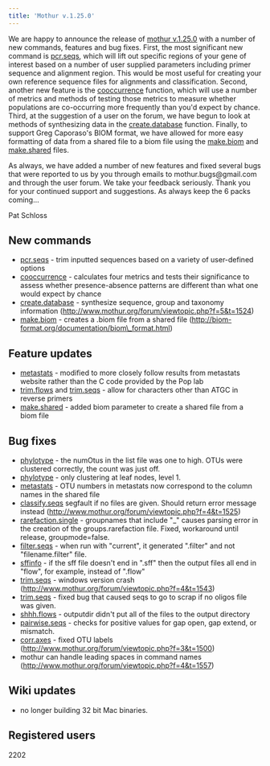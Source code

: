 ```yaml
---
title: 'Mothur v.1.25.0'
---
```

We are happy to announce the release of [mothur
v.1.25.0](mothur_v.1.25.0) with a number of new commands,
features and bug fixes. First, the most significant new command is
[pcr.seqs](pcr.seqs), which will lift out specific regions of
your gene of interest based on a number of user supplied parameters
including primer sequence and alignment region. This would be most
useful for creating your own reference sequence files for alignments and
classification. Second, another new feature is the
[cooccurrence](cooccurrence) function, which will use a
number of metrics and methods of testing those metrics to measure
whether populations are co-occurring more frequently than you\'d expect
by chance. Third, at the suggestion of a user on the forum, we have
begun to look at methods of synthesizing data in the
[create.database](create.database) function. Finally, to
support Greg Caporaso\'s BIOM format, we have allowed for more easy
formatting of data from a shared file to a biom file using the
[make.biom](make.biom) and
[make.shared](make.shared) files.

As always, we have added a number of new features and fixed several bugs
that were reported to us by you through emails to mothur.bugs\@gmail.com
and through the user forum. We take your feedback seriously. Thank you
for your continued support and suggestions. As always keep the 6 packs
coming\...

Pat Schloss

## New commands

-   [pcr.seqs](pcr.seqs) - trim inputted sequences based on a
    variety of user-defined options
-   [cooccurrence](cooccurrence) - calculates four metrics
    and tests their significance to assess whether presence-absence
    patterns are different than what one would expect by chance
-   [create.database](create.database) - synthesize sequence,
    group and taxonomy information
    (http://www.mothur.org/forum/viewtopic.php?f=5&t=1524)
-   [make.biom](make.biom) - creates a .biom file from a
    shared file (http://biom-format.org/documentation/biom\_format.html)

## Feature updates

-   [metastats](metastats) - modified to more closely follow
    results from metastats website rather than the C code provided by
    the Pop lab
-   [trim.flows](trim.flows) and
    [trim.seqs](trim.seqs) - allow for characters other than
    ATGC in reverse primers
-   [make.shared](make.shared) - added biom parameter to
    create a shared file from a biom file

## Bug fixes

-   [phylotype](phylotype) - the numOtus in the list file was
    one to high. OTUs were clustered correctly, the count was just off.
-   [phylotype](phylotype) - only clustering at leaf nodes,
    level 1.
-   [metastats](metastats) - OTU numbers in metastats now
    correspond to the column names in the shared file
-   [classify.seqs](classify.seqs) segfault if no files are
    given. Should return error message instead
    (http://www.mothur.org/forum/viewtopic.php?f=4&t=1525)
-   [rarefaction.single](rarefaction.single) - groupnames
    that include \"\_\" causes parsing error in the creation of the
    groups.rarefaction file. Fixed, workaround until release,
    groupmode=false.
-   [filter.seqs](filter.seqs) - when run with \"current\",
    it generated \".filter\" and not \"filename.filter\" file.
-   [sffinfo](sffinfo) - if the sff file doesn\'t end in
    \".sff\" then the output files all end in \"flow\", for example,
    instead of \".flow\"
-   [trim.seqs](trim.seqs) - windows version crash
    (http://www.mothur.org/forum/viewtopic.php?f=4&t=1543)
-   [trim.seqs](trim.seqs) - fixed bug that caused seqs to go
    to scrap if no oligos file was given.
-   [shhh.flows](shhh.flows) - outputdir didn\'t put all of
    the files to the output directory
-   [pairwise.seqs](pairwise.seqs) - checks for positive
    values for gap open, gap extend, or mismatch.
-   [corr.axes](corr.axes) - fixed OTU labels
    (http://www.mothur.org/forum/viewtopic.php?f=3&t=1500)
-   mothur can handle leading spaces in command names
    (http://www.mothur.org/forum/viewtopic.php?f=4&t=1557)

## Wiki updates

-   no longer building 32 bit Mac binaries.

## Registered users

2202
